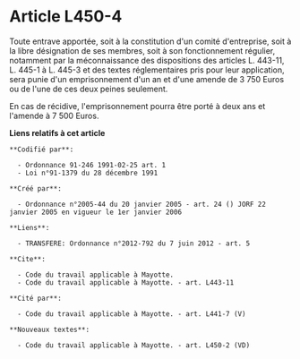 # Article L450-4

Toute entrave apportée, soit à la constitution d'un comité d'entreprise, soit à la libre désignation de ses membres, soit à
son fonctionnement régulier, notamment par la méconnaissance des dispositions des articles L. 443-11, L. 445-1 à L. 445-3 et
des textes réglementaires pris pour leur application, sera punie d'un emprisonnement d'un an et d'une amende de 3 750 Euros
ou de l'une de ces deux peines seulement.

En cas de récidive, l'emprisonnement pourra être porté à deux ans et l'amende à 7 500 Euros.

**Liens relatifs à cet article**

	**Codifié par**:

	  - Ordonnance 91-246 1991-02-25 art. 1
	  - Loi n°91-1379 du 28 décembre 1991

	**Créé par**:

	  - Ordonnance n°2005-44 du 20 janvier 2005 - art. 24 () JORF 22 janvier 2005 en vigueur le 1er janvier 2006

	**Liens**:

	  - TRANSFERE: Ordonnance n°2012-792 du 7 juin 2012 - art. 5

	**Cite**:

	  - Code du travail applicable à Mayotte.
	  - Code du travail applicable à Mayotte. - art. L443-11

	**Cité par**:

	  - Code du travail applicable à Mayotte. - art. L441-7 (V)

	**Nouveaux textes**:

	  - Code du travail applicable à Mayotte. - art. L450-2 (VD)
